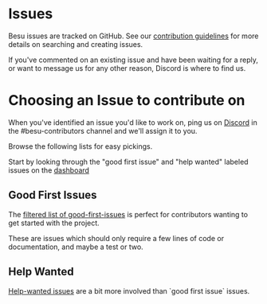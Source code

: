 # Issues

Besu issues are tracked on GitHub. See our [contribution guidelines](https://lf-hyperledger.atlassian.net/wiki/display/BESU/How+to+Contribute) for more details on searching and creating issues.

If you've commented on an existing issue and have been waiting for a reply, or want to message us for any other reason, Discord is where to find us. 

# Choosing an Issue to contribute on

When you've identified an issue you'd like to work on, ping us on [Discord](https://discord.gg/hyperledger) in the #besu-contributors channel and we'll assign it to you.

Browse the following lists for easy pickings.

Start by looking through the "good first issue" and "help wanted" labeled issues on the [dashboard](https://github.com/hyperledger/besu/issues)

## Good First Issues

The [filtered list of good-first-issues](https://github.com/hyperledger/besu/labels/good%20first%20issue) is perfect for contributors wanting to get started with the project.

These are issues which should only require a few lines of code or documentation, and maybe a test or two.

## Help Wanted

[Help-wanted issues](https://github.com/hyperledger/besu/labels/help%20wanted) are a bit more involved than \`good first issue\` issues.